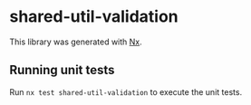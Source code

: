 # shared-util-validation

This library was generated with [Nx](https://nx.dev).

## Running unit tests

Run `nx test shared-util-validation` to execute the unit tests.

